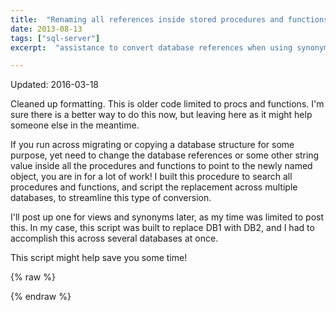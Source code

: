 ```yaml
---
title:  "Renaming all references inside stored procedures and functions can be migraine worthy without a little help..."
date: 2013-08-13
tags: ["sql-server"]
excerpt:  "assistance to convert database references when using synonyms"

---
```


<div class="premonition info">
<div class="fa fa-plus"></div>
<div class="content">
<p class="header">Updated: 2016-03-18 </p>
Cleaned up formatting. This is older code limited to procs and functions. I'm sure there is a better way to do this now, but leaving here as it might help someone else in the meantime.
</div></div>


If you run across migrating or copying a database structure for some purpose, yet need to change the database references or some other string value inside all the procedures and functions to point to the newly named object, you are in for a lot of work! I built this procedure to search all procedures and functions, and script the replacement across multiple databases, to streamline this type of conversion.

I'll post up one for views and synonyms later, as my time was limited to post this. In my case, this script was built to replace DB1 with DB2, and I had to accomplish this across several databases at once.

This script might help save you some time!

{% raw %}
 <script src="https://gist.github.com/sheldonhull/fd2e49f4f69202cd2da6.js"></script>
{% endraw %}
